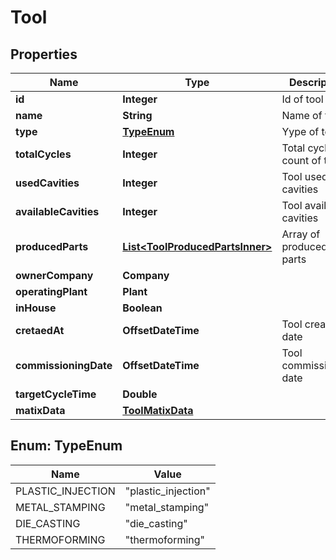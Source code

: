 

# Tool


## Properties

| Name | Type | Description | Notes |
|------------ | ------------- | ------------- | -------------|
|**id** | **Integer** | Id of tool |  [optional] |
|**name** | **String** | Name of tool |  [optional] |
|**type** | [**TypeEnum**](#TypeEnum) | Yype of tool |  [optional] |
|**totalCycles** | **Integer** | Total cycles count of tool |  [optional] |
|**usedCavities** | **Integer** | Tool used cavities |  [optional] |
|**availableCavities** | **Integer** | Tool available cavities |  [optional] |
|**producedParts** | [**List&lt;ToolProducedPartsInner&gt;**](ToolProducedPartsInner.md) | Array of produced parts |  [optional] |
|**ownerCompany** | **Company** |  |  [optional] |
|**operatingPlant** | **Plant** |  |  [optional] |
|**inHouse** | **Boolean** |  |  [optional] |
|**cretaedAt** | **OffsetDateTime** | Tool creation date |  [optional] |
|**commissioningDate** | **OffsetDateTime** | Tool commissioning date |  [optional] |
|**targetCycleTime** | **Double** |  |  [optional] |
|**matixData** | [**ToolMatixData**](ToolMatixData.md) |  |  [optional] |



## Enum: TypeEnum

| Name | Value |
|---- | -----|
| PLASTIC_INJECTION | &quot;plastic_injection&quot; |
| METAL_STAMPING | &quot;metal_stamping&quot; |
| DIE_CASTING | &quot;die_casting&quot; |
| THERMOFORMING | &quot;thermoforming&quot; |



